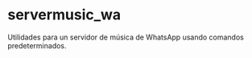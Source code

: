 # servermusic_wa
Utilidades para un servidor de música de WhatsApp usando comandos predeterminados.
